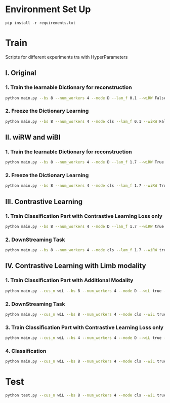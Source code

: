 # Environment Set Up
```
pip install -r requirements.txt
```

# Train
Scripts for different experiments tra with HyperParameters
## I. Original 
### 1. Train the learnable Dictionary for reconstruction
```bash
python main.py --bs 8 --num_workers 4 --mode D --lam_f 0.1 --wiRW False --wiBI False --wiCY true --wiCC true --wiF True --wiCL False --ep_D 20 --ms 10,15 --save_m true --gpu_id 7
``` 
### 2. Freeze the Dictionary Learning
```bash
python main.py --bs 8 --num_workers 4 --mode cls --lam_f 0.1 --wiRW False --wiBI False --wiCY true --wiCC true --wiF True --wiCL False --wiD /path/to/best_loss_mse.pth --ep_D 80 --ms 30,50 --save_m true --gpu_id 7
```
## II. wiRW and wiBI
### 1. Train the learnable Dictionary for reconstruction
```bash
python main.py --bs 8 --num_workers 4 --mode D --lam_f 1.7 --wiRW True --wiBI True --th_g 0.5 --te_g 0.01 --wiCY true --wiCC true --wiF True --wiCL False --ep_D 25 --ms 15,20 --save_m true --gpu_id 7
``` 
### 2. Freeze the Dictionary Learning
```bash
python main.py --bs 8 --num_workers 4 --mode cls --lam_f 1.7 --wiRW True --wiBI True --th_g 0.5 --te_g 0.01 --wiCY true --wiCC true --wiF True --wiCL False --wiD /path/to/best_loss_mse.pth --ep_D 80 --ms 30,50 --save_m true --gpu_id 7
```

## III. Contrastive Learning
### 1. Train Classification Part with Contrastive Learning Loss only
```bash
python main.py --bs 8 --num_workers 4 --mode D --lam_f 1.7 --wiRW true --wiBI true --th_g 0.5 --te_g 0.01 --wiCY true --wiCC true --wiF True --wiCL true --pret /data/dluo/work_dir/2312_CVAC_NTU-Inter/NTU_cv_cls_wiCY_woG_wiRW_wiCC_wiF_wiBI_woCL_T36_f1.7e+00_d1.0e-05_mse1_bi1_th5.0e-01_te1.0e-02_cls2/20240415_1632/95.pth --ep_D 25 --ms 15,20 --save_m true --gpu_id 7
``` 

### 2. DownStreaming Task
```bash
python main.py --bs 8 --num_workers 4 --mode cls --lam_f 1.7 --wiRW true --wiBI true --th_g 0.5 --te_g 0.01 --wiCY true --wiCC true --wiF True --wiCL true --pret /data/dluo/work_dir/2312_CVAC_NTU-Inter/NTU_cv_D_wiCY_woG_wiRW_wiCC_wiF_wiBI_wiCL_T36_f1.7e+00_d1.0e-05_mse1_bi1_th5.0e-01_te1.0e-02_woD/20240417_234930/22.pth --ep 25 --ms 15,20 --save_m true --ep_save 1 --gpu_id 7
```
## IV. Contrastive Learning with Limb modality
### 1. Train Classification Part with Additional Modality
```bash
python main.py --cus_n wiL --bs 8 --num_workers 4 --mode D --wiL true --lam_f 1.7 --wiRW true --wiBI true --th_g 0.5 --te_g 0.01 --wiCY true --wiCC true --wiF True --wiCL False --ep_D 30 --ms 3,6 --save_m true --gpu_id 7
```

### 2. DownStreaming Task
```bash
python main.py --cus_n wiL --bs 8 --num_workers 4 --mode cls --wiL true --lam_f 1.7 --wiRW true --wiBI true --th_g 0.5 --te_g 0.01 --wiCY true --wiCC true --wiF True --wiCL false --wiD /path/to/best_loss_mse.pth --ep 100 --ms 30,50 --save_m true --gpu_id 7
```
### 3. Train Classification Part with Contrastive Learning Loss only
```bash
python main.py --cus_n wiL --bs 4 --num_workers 4 --mode D --wiL true --lam_f 1.7 --wiRW true --wiBI true --th_g 0.5 --te_g 0.01 --wiCY true --wiCC true --wiF True --wiCL true --pret /data/dluo/work_dir/2312_CVAC_NTU-Inter/NTU_cv_cls_wiCY_woG_wiRW_wiCC_wiF_wiBI_woCL_T36_f1.7e+00_d1.0e-05_mse1_bi1_th5.0e-01_te1.0e-02_cls2_wiL/20240422_2155/65.pth --ep_D 25 --ms 15,20 --save_m true --gpu_id 7
```

### 4. Classification
```bash
python main.py --cus_n wiL --bs 8 --num_workers 4 --mode cls --wiL true --lam_f 1.7 --wiRW true --wiBI true --th_g 0.5 --te_g 0.01 --wiCY true --wiCC true --wiF True --wiCL true --pret /data/dluo/work_dir/2312_CVAC_NTU-Inter/NTU_cv_D_wiCY_woG_wiRW_wiCC_wiF_wiBI_wiCL_T36_f1.7e+00_d1.0e-05_mse1_bi1_th5.0e-01_te1.0e-02_woD_wiL/20240423_144208/23.pth --ep 25 --ms 15,20 --save_m true --ep_save 1 --gpu_id 7
```

# Test
```bash
python test.py --cus_n wiL --bs 8 --num_workers 4 --mode cls --wiL true --lam_f 1.7 --wiRW true --wiBI true --th_g 0.5 --te_g 0.01 --wiCY true --wiCC true --wiF True --wiCL false --pret /data/dluo/work_dir/2312_CVAC_NTU-Inter/NTU_cv_cls_wiCY_woG_wiRW_wiCC_wiF_wiBI_woCL_T36_f1.7e+00_d1.0e-05_mse1_bi1_th5.0e-01_te1.0e-02_cls2_wiL/20240422_2155/65.pth --gpu_id 6
```
